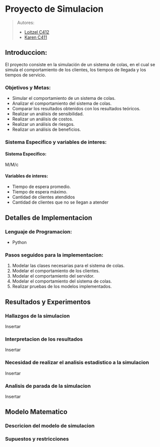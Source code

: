 # Proyecto de Simulacion

> Autores:
> - [Loitzel C412]()
> - [Karen C411]()

## Introduccion:
El proyecto consiste en la simulación de un sistema de colas, en el cual se 
simula el comportamiento de los clientes, los tiempos de llegada y los tiempos 
de servicio. 

### Objetivos y Metas:
- Simular el comportamiento de un sistema de colas.
- Analizar el comportamiento del sistema de colas.
- Comparar los resultados obtenidos con los resultados teóricos.
- Realizar un análisis de sensibilidad.
- Realizar un análisis de costos.
- Realizar un análisis de riesgos.
- Realizar un análisis de beneficios.

### Sistema Especifico y variables de interes:
#### Sistema Especifico:
M/M/c
#### Variables de interes:
- Tiempo de espera promedio.
- Tiempo de espera máximo.
- Cantidad de clientes atendidos
- Cantidad de clientes que no se llegan a atender

## Detalles de Implementacion
### Lenguaje de Programacion:
- Python

### Pasos seguidos para la implementacion:
1. Modelar las clases necesarias para el sistema de colas.
2. Modelar el comportamiento de los clientes.
3. Modelar el comportamiento del servidor.
4. Modelar el comportamiento del sistema de colas.
5. Realizar pruebas de los modelos implementados.

## Resultados y Experimentos
### Hallazgos de la simulacion
Insertar 

### Interpretacion de los resultados
Insertar

### Necesidad de realizar el analisis estadistico a la simulacion
Insertar

### Analisis de parada de la simulacion
Insertar

## Modelo Matematico
### Descricion del modelo de simulacion

### Supuestos y restricciones

